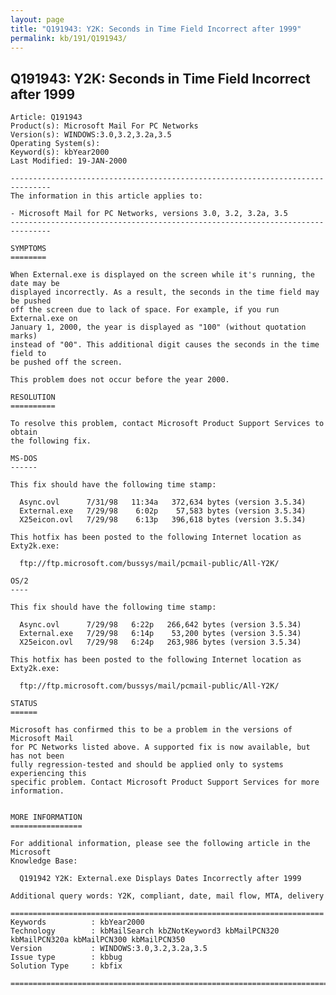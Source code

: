 ```yaml
---
layout: page
title: "Q191943: Y2K: Seconds in Time Field Incorrect after 1999"
permalink: kb/191/Q191943/
---
```


## Q191943: Y2K: Seconds in Time Field Incorrect after 1999

	Article: Q191943
	Product(s): Microsoft Mail For PC Networks
	Version(s): WINDOWS:3.0,3.2,3.2a,3.5
	Operating System(s): 
	Keyword(s): kbYear2000
	Last Modified: 19-JAN-2000
	
	-------------------------------------------------------------------------------
	The information in this article applies to:
	
	- Microsoft Mail for PC Networks, versions 3.0, 3.2, 3.2a, 3.5 
	-------------------------------------------------------------------------------
	
	SYMPTOMS
	========
	
	When External.exe is displayed on the screen while it's running, the date may be
	displayed incorrectly. As a result, the seconds in the time field may be pushed
	off the screen due to lack of space. For example, if you run External.exe on
	January 1, 2000, the year is displayed as "100" (without quotation marks)
	instead of "00". This additional digit causes the seconds in the time field to
	be pushed off the screen.
	
	This problem does not occur before the year 2000.
	
	RESOLUTION
	==========
	
	To resolve this problem, contact Microsoft Product Support Services to obtain
	the following fix.
	
	MS-DOS
	------
	
	This fix should have the following time stamp:
	
	  Async.ovl      7/31/98   11:34a   372,634 bytes (version 3.5.34)
	  External.exe   7/29/98    6:02p    57,583 bytes (version 3.5.34)
	  X25eicon.ovl   7/29/98    6:13p   396,618 bytes (version 3.5.34)
	
	This hotfix has been posted to the following Internet location as Exty2k.exe:
	
	  ftp://ftp.microsoft.com/bussys/mail/pcmail-public/All-Y2K/
	
	OS/2
	----
	
	This fix should have the following time stamp:
	
	  Async.ovl      7/29/98   6:22p   266,642 bytes (version 3.5.34)
	  External.exe   7/29/98   6:14p    53,200 bytes (version 3.5.34)
	  X25eicon.ovl   7/29/98   6:24p   263,986 bytes (version 3.5.34)
	
	This hotfix has been posted to the following Internet location as Exty2k.exe:
	
	  ftp://ftp.microsoft.com/bussys/mail/pcmail-public/All-Y2K/
	
	STATUS
	======
	
	Microsoft has confirmed this to be a problem in the versions of Microsoft Mail
	for PC Networks listed above. A supported fix is now available, but has not been
	fully regression-tested and should be applied only to systems experiencing this
	specific problem. Contact Microsoft Product Support Services for more
	information.
	
	
	MORE INFORMATION
	================
	
	For additional information, please see the following article in the Microsoft
	Knowledge Base:
	
	  Q191942 Y2K: External.exe Displays Dates Incorrectly after 1999
	
	Additional query words: Y2K, compliant, date, mail flow, MTA, delivery
	
	======================================================================
	Keywords          : kbYear2000 
	Technology        : kbMailSearch kbZNotKeyword3 kbMailPCN320 kbMailPCN320a kbMailPCN300 kbMailPCN350
	Version           : WINDOWS:3.0,3.2,3.2a,3.5
	Issue type        : kbbug
	Solution Type     : kbfix
	
	=============================================================================
	

